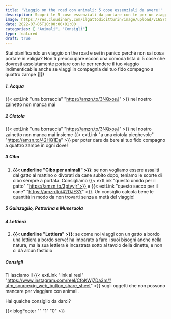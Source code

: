 ```yaml
---
title: 'Viaggio on the road con animali: 5 cose essenziali da avere!'
description: Scopri le 5 cose essenziali da portare con te per un viaggio on the road indimenticabile con il tuo animale! Leggi il nostro articolo per pianificare al meglio la tua avventura su quattro ruote.
image: https://res.cloudinary.com/ilgattodicitturin/image/upload/v1657024162/Articoli/10_cose_per_un_viaggio_ontheroad_udittt.jpg
date: 2022-07-05T10:00:00+01:00
categories: [ "Animali", "Consigli"]
type: featured
draft: true
---
```


Stai pianificando un viaggio on the road e sei in panico perché non sai cosa portare in valigia? Non ti preoccupare eccon una comoda lista di 5 cose che dovresti assolutamente portare con te per rendere il tuo viaggio indimenticabile anche se viaggi in compagnia del tuo fido compagno a quattro zampe 🐶🐱!

##### 1. Acqua
{{< extLink "una borraccia" "https://amzn.to/3NQxosJ" >}} nel nostro zainetto non manca mai 

##### 2 Ciotola
{{< extLink "una borraccia" "https://amzn.to/3NQxosJ" >}} nel nostro zainetto non manca mai insieme {{< extLink "a una ciotola pieghevole" "https://amzn.to/42HQ1Da" >}} per poter dare da bere al tuo fido compagno a quattro zampe in ogni dove!

##### 3 Cibo
1. **{{< underline "Cibo per animali" >}}**: se non vogliamo essere assaliti dal gatto al mattino o divorati da cane subito dopo, teniamo le scorte di cibo sempre a portata. Consigliamo {{< extLink "questo umido per il gatto" "https://amzn.to/3ptyyjr">}} e {{< extLink "questo secco per il cane" "https://amzn.to/42DJE3Y" >}}. Un consiglio calcola bene le quantità in modo da non trovarti senza a metà del viaggio!

##### 5 Guinzaglio, Pettorina e Museruola

##### 4 Lettiera
2. **{{< underline "Lettiera" >}}**: se come noi viaggi con un gatto a bordo una lettiera a bordo serve!  ha imparato a fare i suoi bisogni anche nella natura, ma la sua lettiera è incastrata sotto al tavolo della dinette, e non ci dà alcun fastidio

##### Consigli



Ti lasciamo il {{< extLink "link al reel" "https://www.instagram.com/reel/CfoKWj7Da3m/?utm_source=ig_web_button_share_sheet" >}} sugli oggetti che non possono mancare per viaggiare con animali. 

Hai qualche consiglio da darci?   

{{< blogFooter "" "1" "0" >}}